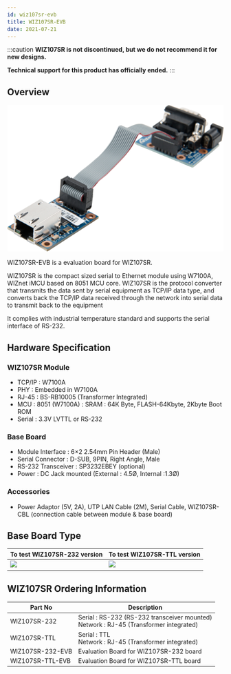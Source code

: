 ```yaml
---
id: wiz107sr-evb
title: WIZ107SR-EVB
date: 2021-07-21
---
```


:::caution
**WIZ107SR is not discontinued, but we do not recommend it for new designs.**

**Technical support for this product has officially ended.**
:::

## Overview

![](/img/products/wiz107sr/wiz107sr-evb-3.png)

WIZ107SR-EVB is a evaluation board for WIZ107SR.

WIZ107SR is the compact sized serial to Ethernet module using W7100A, WIZnet iMCU based on 8051 MCU core.  WIZ107SR is the protocol converter that transmits the data sent by serial equipment as TCP/IP data type, and converts back the TCP/IP data received through the network into serial data to transmit back to the equipment

It complies with industrial temperature standard and supports the serial interface of RS-232.

## Hardware Specification

### WIZ107SR Module

- TCP/IP : W7100A
- PHY : Embedded in W7100A
- RJ-45 : BS-RB10005 (Transformer Integrated)
- MCU : 8051 (W7100A) : SRAM : 64K Byte, FLASH-64Kbyte, 2Kbyte Boot ROM
- Serial : 3.3V LVTTL or RS-232

### Base Board

- Module Interface : 6×2 2.54mm Pin Header (Male)
- Serial Connector : D-SUB, 9PIN, Right Angle, Male
- RS-232 Transceiver : SP3232EBEY (optional)
- Power : DC Jack mounted (External : 4.5Ø, Internal :1.3Ø)

### Accessories

- Power Adaptor (5V, 2A), UTP LAN Cable (2M), Serial Cable, WIZ107SR-CBL (connection cable between module & base board)

## Base Board Type

| To test WIZ107SR-232 version | To test WIZ107SR-TTL version |
|------------------------------|------------------------------|
|![](/img/products/wiz107sr/140626_73503.jpg)|![](/img/products/wiz107sr/140626_73504.jpg)|

## WIZ107SR Ordering Information

| Part No | Description |
|---------|-------------|
| WIZ107SR-232 | Serial : RS-232 (RS-232 transceiver mounted) <br /> Network : RJ-45 (Transformer integrated) |
| WIZ107SR-TTL | Serial : TTL <br /> Network : RJ-45 (Transformer integrated) |
| WIZ107SR-232-EVB | Evaluation Board for WIZ107SR-232 board |
| WIZ107SR-TTL-EVB | Evaluation Board for WIZ107SR-TTL board |
